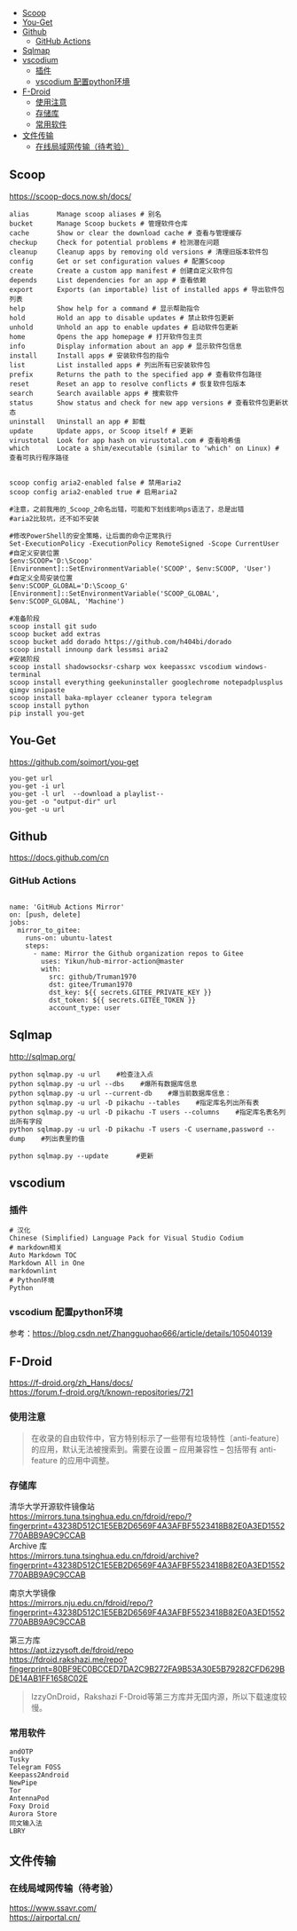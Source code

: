 <!-- TOC -->

- [Scoop](#scoop)
- [You-Get](#you-get)
- [Github](#github)
  - [GitHub Actions](#github-actions)
- [Sqlmap](#sqlmap)
- [vscodium](#vscodium)
  - [插件](#插件)
  - [vscodium 配置python环境](#vscodium-配置python环境)
- [F-Droid](#f-droid)
  - [使用注意](#使用注意)
  - [存储库](#存储库)
  - [常用软件](#常用软件)
- [文件传输](#文件传输)
  - [在线局域网传输（待考验）](#在线局域网传输待考验)

<!-- /TOC -->


## Scoop
<https://scoop-docs.now.sh/docs/>

```shell
alias       Manage scoop aliases # 别名
bucket      Manage Scoop buckets # 管理软件仓库
cache       Show or clear the download cache # 查看与管理缓存
checkup     Check for potential problems # 检测潜在问题
cleanup     Cleanup apps by removing old versions # 清理旧版本软件包
config      Get or set configuration values # 配置Scoop
create      Create a custom app manifest # 创建自定义软件包
depends     List dependencies for an app # 查看依赖
export      Exports (an importable) list of installed apps # 导出软件包列表
help        Show help for a command # 显示帮助指令
hold        Hold an app to disable updates # 禁止软件包更新
unhold      Unhold an app to enable updates # 启动软件包更新
home        Opens the app homepage # 打开软件包主页
info        Display information about an app # 显示软件包信息
install     Install apps # 安装软件包的指令
list        List installed apps # 列出所有已安装软件包
prefix      Returns the path to the specified app # 查看软件包路径
reset       Reset an app to resolve conflicts # 恢复软件包版本
search      Search available apps # 搜索软件
status      Show status and check for new app versions # 查看软件包更新状态
uninstall   Uninstall an app # 卸载
update      Update apps, or Scoop itself # 更新
virustotal  Look for app hash on virustotal.com # 查看哈希值
which       Locate a shim/executable (similar to 'which' on Linux) # 查看可执行程序路径


scoop config aria2-enabled false # 禁用aria2
scoop config aria2-enabled true # 启用aria2
```

```shell
#注意，之前我用的_Scoop_2命名出错，可能和下划线影响ps语法了，总是出错
#aria2比较坑，还不如不安装

#修改PowerShell的安全策略，让后面的命令正常执行
Set-ExecutionPolicy -ExecutionPolicy RemoteSigned -Scope CurrentUser
#自定义安装位置
$env:SCOOP='D:\Scoop'
[Environment]::SetEnvironmentVariable('SCOOP', $env:SCOOP, 'User')
#自定义全局安装位置
$env:SCOOP_GLOBAL='D:\Scoop_G'
[Environment]::SetEnvironmentVariable('SCOOP_GLOBAL', $env:SCOOP_GLOBAL, 'Machine')

#准备阶段
scoop install git sudo
scoop bucket add extras 
scoop bucket add dorado https://github.com/h404bi/dorado
scoop install innounp dark lessmsi aria2
#安装阶段
scoop install shadowsocksr-csharp wox keepassxc vscodium windows-terminal
scoop install everything geekuninstaller googlechrome notepadplusplus qimgv snipaste
scoop install baka-mplayer ccleaner typora telegram 
scoop install python 
pip install you-get
```



## You-Get
<https://github.com/soimort/you-get>

```shell
you-get url
you-get -i url
you-get -l url  --download a playlist--
you-get -o "output-dir" url
you-get -u url
```

## Github
<https://docs.github.com/cn>


### GitHub Actions

```shell

name: 'GitHub Actions Mirror'
on: [push, delete]
jobs:
  mirror_to_gitee:
    runs-on: ubuntu-latest
    steps:
      - name: Mirror the Github organization repos to Gitee
        uses: Yikun/hub-mirror-action@master
        with:
          src: github/Truman1970
          dst: gitee/Truman1970
          dst_key: ${{ secrets.GITEE_PRIVATE_KEY }}
          dst_token: ${{ secrets.GITEE_TOKEN }}
          account_type: user

```




## Sqlmap
<http://sqlmap.org/>

```shell
python sqlmap.py -u url    #检查注入点
python sqlmap.py -u url --dbs    #爆所有数据库信息
python sqlmap.py -u url --current-db    #爆当前数据库信息：
python sqlmap.py -u url -D pikachu --tables    #指定库名列出所有表
python sqlmap.py -u url -D pikachu -T users --columns    #指定库名表名列出所有字段
python sqlmap.py -u url -D pikachu -T users -C username,password --dump    #列出表里的值

python sqlmap.py --update       #更新

```


## vscodium

### 插件
```shell
# 汉化
Chinese (Simplified) Language Pack for Visual Studio Codium
# markdown相关
Auto Markdown TOC
Markdown All in One
markdownlint
# Python环境
Python
```

### vscodium 配置python环境
参考：<https://blog.csdn.net/Zhangguohao666/article/details/105040139>

## F-Droid
<https://f-droid.org/zh_Hans/docs/>  
<https://forum.f-droid.org/t/known-repositories/721>  

### 使用注意
> 在收录的自由软件中，官方特别标示了一些带有垃圾特性〔anti-feature〕的应用，默认无法被搜索到。需要在设置 – 应用兼容性 – 包括带有 anti-feature 的应用中调整。  

### 存储库
清华大学开源软件镜像站  
<https://mirrors.tuna.tsinghua.edu.cn/fdroid/repo/?fingerprint=43238D512C1E5EB2D6569F4A3AFBF5523418B82E0A3ED1552770ABB9A9C9CCAB>  
Archive 库  
<https://mirrors.tuna.tsinghua.edu.cn/fdroid/archive?fingerprint=43238D512C1E5EB2D6569F4A3AFBF5523418B82E0A3ED1552770ABB9A9C9CCAB>   

南京大学镜像    
<https://mirrors.nju.edu.cn/fdroid/repo/?fingerprint=43238D512C1E5EB2D6569F4A3AFBF5523418B82E0A3ED1552770ABB9A9C9CCAB​>  

第三方库  
<https://apt.izzysoft.de/fdroid/repo>   
<https://fdroid.rakshazi.me/repo?fingerprint=80BF9EC0BCCED7DA2C9B272FA9B53A30E5B79282CFD629BDE14AB1FF1658C02E>  
> IzzyOnDroid，Rakshazi F-Droid等第三方库并无国内源，所以下载速度较慢。  


### 常用软件
```shell
andOTP
Tusky
Telegram FOSS
Keepass2Android
NewPipe
Tor
AntennaPod
Foxy Droid
Aurora Store
同文输入法
LBRY
```

## 文件传输
### 在线局域网传输（待考验）
<https://www.ssavr.com/>  
<https://airportal.cn/>  
